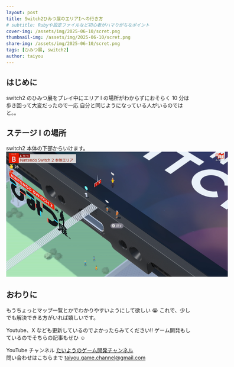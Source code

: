 ```yaml
---
layout: post
title: Switch2ひみつ展のエリアIへの行き方
# subtitle: Rubyや設定ファイルなど初心者がハマりがちなポイント
cover-img: /assets/img/2025-06-10/scret.png
thumbnail-img: /assets/img/2025-06-10/scret.png
share-img: /assets/img/2025-06-10/scret.png
tags: [ひみつ展, switch2]
author: taiyou
---
```


## はじめに

switch2 のひみつ展をプレイ中にエリア I の場所がわからずにおそらく 10 分は歩き回って大変だったので一応
自分と同じようになっている人がいるのではと。。

## ステージ I の場所

switch2 本体の下部からいけます。
<img src="/assets//img//2025-06-10/switch2-scret.png" alt="scret" style="max-width: 600px;" />

## おわりに

もうちょっとマップ一覧とかでわかりやすいようにして欲しい 😭
これで、少しでも解決できる方がいれば嬉しいです。

Youtube、X なども更新しているのでよかったらみてください!!
ゲーム開発もしているのでそちらの記事もぜひ ☺️

YouTube チャンネル
[たいようのゲーム開発チャンネル](https://www.youtube.com/@taiyou-game-w5t)  
問い合わせはこちらまで
taiyou.game.channel@gmail.com
